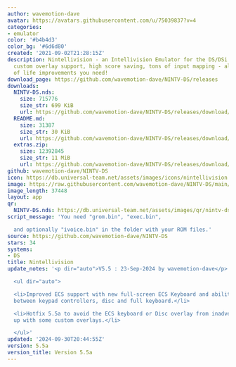 ```yaml
---
author: wavemotion-dave
avatar: https://avatars.githubusercontent.com/u/75039837?v=4
categories:
- emulator
color: '#b4b4d3'
color_bg: '#6d6d80'
created: '2021-09-02T21:28:15Z'
description: Nintellivision - an Intellivision Emulator for the DS/DSi. High compatibility,
  custom overlay support, high score saving, tons of input mapping - all the quality
  of life improvements you need!
download_page: https://github.com/wavemotion-dave/NINTV-DS/releases
downloads:
  NINTV-DS.nds:
    size: 715776
    size_str: 699 KiB
    url: https://github.com/wavemotion-dave/NINTV-DS/releases/download/5.5a/NINTV-DS.nds
  README.md:
    size: 31387
    size_str: 30 KiB
    url: https://github.com/wavemotion-dave/NINTV-DS/releases/download/5.5a/README.md
  extras.zip:
    size: 12392845
    size_str: 11 MiB
    url: https://github.com/wavemotion-dave/NINTV-DS/releases/download/5.5a/extras.zip
github: wavemotion-dave/NINTV-DS
icon: https://db.universal-team.net/assets/images/icons/nintellivision.png
image: https://raw.githubusercontent.com/wavemotion-dave/NINTV-DS/main/arm9/gfx/bgTop.png
image_length: 37448
layout: app
qr:
  NINTV-DS.nds: https://db.universal-team.net/assets/images/qr/nintv-ds-nds.png
script_message: 'You need "grom.bin", "exec.bin",

  and optionally "ivoice.bin" in the folder with your ROM files.'
source: https://github.com/wavemotion-dave/NINTV-DS
stars: 34
systems:
- DS
title: Nintellivision
update_notes: '<p dir="auto">V5.5 : 23-Sep-2024 by wavemotion-dave</p>

  <ul dir="auto">

  <li>Improved ECS support with new full-screen ECS Keyboard and ability to switch
  between keypad controllers, disc and full keyboard.</li>

  <li>Hotfix 5.5a to avoid the ECS keyboard or Disc overlay from inadvertently coming
  up with some custom overlays.</li>

  </ul>'
updated: '2024-09-30T20:44:55Z'
version: 5.5a
version_title: Version 5.5a
---
```

